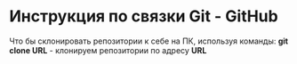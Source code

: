 # Инструкция по связки Git - GitHub

Что бы склонировать репозитории к себе на ПК, используя команды: 
**git clone URL** - клонируем репозитории по адресу **URL**